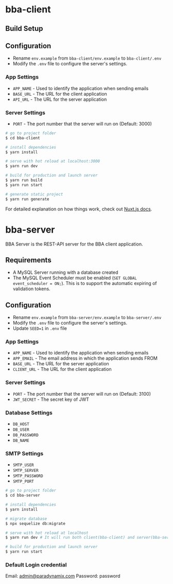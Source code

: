 # bba-client

## Build Setup

## Configuration
* Rename `env.example` from `bba-client/env.example` to `bba-client/.env`
* Modify the `.env` file to configure the server's settings.

### App Settings
* `APP_NAME` - Used to identify the application when sending emails
* `BASE_URL` - The URL for the client application
* `API_URL` - The URL for the server application

### Server Settings
* `PORT` - The port number that the server will run on (Default: 3000)

```bash
# go to project folder
$ cd bba-client

# install dependencies
$ yarn install

# serve with hot reload at localhost:3000
$ yarn run dev

# build for production and launch server
$ yarn run build
$ yarn run start

# generate static project
$ yarn run generate
```

For detailed explanation on how things work, check out [Nuxt.js docs](https://nuxtjs.org).


# bba-server

BBA Server is the REST-API server for the BBA client application.

## Requirements

* A MySQL Server running with a database created
* The MySQL Event Scheduler must be enabled (`SET GLOBAL event_scheduler = ON;`).  This is to support the automatic expiring of validation tokens.

## Configuration
* Rename `env.example` from `bba-server/env.example` to `bba-server/.env`
* Modify the `.env` file to configure the server's settings.
* Update `SEED=1` in `.env` file

### App Settings
* `APP_NAME` - Used to identify the application when sending emails
* `APP_EMAIL` - The email address in which the application sends FROM
* `BASE_URL` - The URL for the server application
* `CLIENT_URL` - The URL for the client application

### Server Settings
* `PORT` - The port number that the server will run on (Default: 3100)
* `JWT_SECRET` - The secret key of JWT

### Database Settings
* `DB_HOST`
* `DB_USER`
* `DB_PASSWORD`
* `DB_NAME`

### SMTP Settings
* `SMTP_USER`
* `SMTP_SERVER`
* `SMTP_PASSWORD`
* `SMTP_PORT`

```bash
# go to project folder
$ cd bba-server

# install dependencies
$ yarn install

# migrate database
$ npx sequelize db:migrate

# serve with hot reload at localhost
$ yarn run dev # It will run both client(bba-client) and server(bba-server)

# build for production and launch server
$ yarn run start

```
### Default Login credential
Email: admin@paradynamix.com
Password: password

